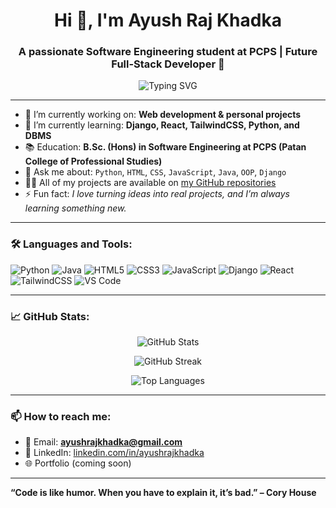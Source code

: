 <h1 align="center">Hi 👋, I'm Ayush Raj Khadka</h1>
<h3 align="center">A passionate Software Engineering student at PCPS | Future Full-Stack Developer 🚀</h3>

<p align="center">
  <img src="https://readme-typing-svg.demolab.com?font=Fira+Code&pause=1000&color=00A2FF&center=true&vCenter=true&width=435&lines=Software+Engineering+Student;Full+Stack+Developer+in+progress;Love+to+Build+Cool+Things!" alt="Typing SVG" />
</p>

---

- 🔭 I’m currently working on: **Web development & personal projects**
- 🌱 I’m currently learning: **Django, React, TailwindCSS, Python, and DBMS**
- 📚 Education: **B.Sc. (Hons) in Software Engineering at PCPS (Patan College of Professional Studies)**
- 💬 Ask me about: `Python`, `HTML`, `CSS`, `JavaScript`, `Java`, `OOP`, `Django`
- 👨‍💻 All of my projects are available on [my GitHub repositories](https://github.com/ayushrajkhadka)
- ⚡ Fun fact: *I love turning ideas into real projects, and I’m always learning something new.*

---

### 🛠️ Languages and Tools:

![Python](https://img.shields.io/badge/Python-3670A0?style=for-the-badge&logo=python&logoColor=white)
![Java](https://img.shields.io/badge/Java-ED8B00?style=for-the-badge&logo=java&logoColor=white)
![HTML5](https://img.shields.io/badge/HTML5-E34F26?style=for-the-badge&logo=html5&logoColor=white)
![CSS3](https://img.shields.io/badge/CSS3-1572B6?style=for-the-badge&logo=css3&logoColor=white)
![JavaScript](https://img.shields.io/badge/JavaScript-yellow?style=for-the-badge&logo=javascript&logoColor=black)
![Django](https://img.shields.io/badge/Django-092E20?style=for-the-badge&logo=django&logoColor=white)
![React](https://img.shields.io/badge/React-20232A?style=for-the-badge&logo=react&logoColor=61DAFB)
![TailwindCSS](https://img.shields.io/badge/Tailwind_CSS-38B2AC?style=for-the-badge&logo=tailwind-css&logoColor=white)
![VS Code](https://img.shields.io/badge/VS%20Code-007ACC?style=for-the-badge&logo=visual-studio-code&logoColor=white)

---

### 📈 GitHub Stats:

<p align="center">
  <img src="https://github-readme-stats.vercel.app/api?username=ayushrajkhadka&show_icons=true&theme=radical" alt="GitHub Stats" />
</p>

<p align="center">
  <img src="https://github-readme-streak-stats.herokuapp.com/?user=ayushrajkhadka&theme=radical" alt="GitHub Streak" />
</p>

<p align="center">
  <img src="https://github-readme-stats.vercel.app/api/top-langs/?username=ayushrajkhadka&layout=compact&theme=radical" alt="Top Languages" />
</p>

---

### 📫 How to reach me:
- 📧 Email: **ayushrajkhadka@gmail.com**
- 💼 LinkedIn: [linkedin.com/in/ayushrajkhadka](https://www.linkedin.com/in/ayushrajkhadka)
- 🌐 Portfolio (coming soon)

---

**“Code is like humor. When you have to explain it, it’s bad.” – Cory House**

